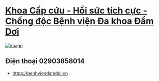 # [Khoa Cấp cứu - Hồi sức tích cực - Chống độc Bệnh viện Đa khoa Đầm Dơi](https://sites.google.com/view/khoacapcuubvdamdoi/trang-ch%E1%BB%A7)

[![image](https://github.com/user-attachments/assets/408c6cd3-71fb-4c1e-9f4b-bf6f19524f63)](https://sites.google.com/view/khoacapcuubvdamdoi)

## Điện thoại 02903858014
- https://benhviendamdoi.vn
